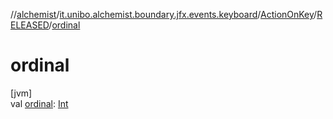 //[alchemist](../../../../index.md)/[it.unibo.alchemist.boundary.jfx.events.keyboard](../../index.md)/[ActionOnKey](../index.md)/[RELEASED](index.md)/[ordinal](ordinal.md)

# ordinal

[jvm]\
val [ordinal](ordinal.md): [Int](https://kotlinlang.org/api/latest/jvm/stdlib/kotlin/-int/index.html)
